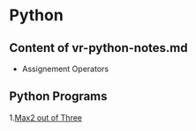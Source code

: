 # Python

## Content of vr-python-notes.md
- Assignement Operators


## Python Programs
1.[Max2 out of Three](Programs/max_2_out_of_2.py) 
